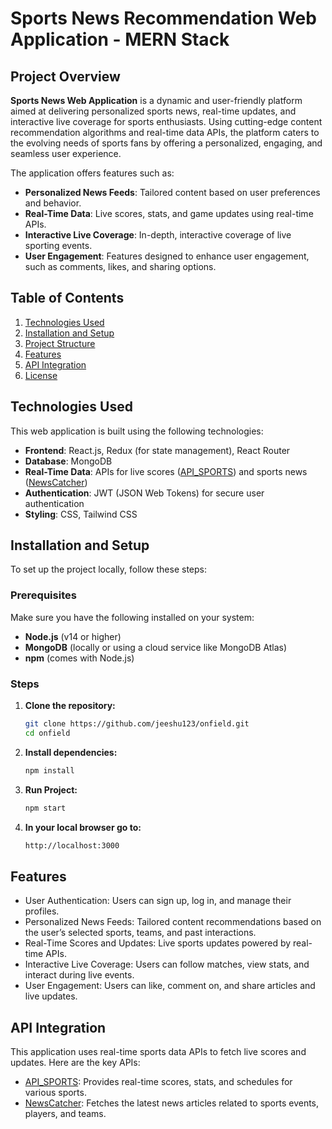 # Sports News Recommendation Web Application - MERN Stack

## Project Overview

**Sports News Web Application** is a dynamic and user-friendly platform aimed at delivering personalized sports news, real-time updates, and interactive live coverage for sports enthusiasts. Using cutting-edge content recommendation algorithms and real-time data APIs, the platform caters to the evolving needs of sports fans by offering a personalized, engaging, and seamless user experience. 

The application offers features such as:
- **Personalized News Feeds**: Tailored content based on user preferences and behavior.
- **Real-Time Data**: Live scores, stats, and game updates using real-time APIs.
- **Interactive Live Coverage**: In-depth, interactive coverage of live sporting events.
- **User Engagement**: Features designed to enhance user engagement, such as comments, likes, and sharing options.

## Table of Contents
1. [Technologies Used](#technologies-used)
2. [Installation and Setup](#installation-and-setup)
3. [Project Structure](#project-structure)
4. [Features](#features)
5. [API Integration](#api-integration)
6. [License](#license)

## Technologies Used

This web application is built using the following technologies:

- **Frontend**: React.js, Redux (for state management), React Router
- **Database**: MongoDB
- **Real-Time Data**: APIs for live scores ([API_SPORTS](https://api-sports.io/)) and sports news ([NewsCatcher](https://www.newscatcherapi.com/))
- **Authentication**: JWT (JSON Web Tokens) for secure user authentication
- **Styling**: CSS, Tailwind CSS

## Installation and Setup

To set up the project locally, follow these steps:

### Prerequisites

Make sure you have the following installed on your system:

- **Node.js** (v14 or higher)
- **MongoDB** (locally or using a cloud service like MongoDB Atlas)
- **npm** (comes with Node.js)

### Steps

1. **Clone the repository:**

   ```bash
   git clone https://github.com/jeeshu123/onfield.git
   cd onfield

2. **Install dependencies:**

   ```bash
   npm install

3. **Run Project:**

   ```bash
   npm start

4. **In your local browser go to:**

   ```bash
   http://localhost:3000

## Features

- User Authentication: Users can sign up, log in, and manage their profiles.
- Personalized News Feeds: Tailored content recommendations based on the user’s selected sports, teams, and past interactions.
- Real-Time Scores and Updates: Live sports updates powered by real-time APIs.
- Interactive Live Coverage: Users can follow matches, view stats, and interact during live events.
- User Engagement: Users can like, comment on, and share articles and live updates.

## API Integration

This application uses real-time sports data APIs to fetch live scores and updates. Here are the key APIs:

- [API_SPORTS](https://api-sports.io/): Provides real-time scores, stats, and schedules for various sports.
- [NewsCatcher](https://www.newscatcherapi.com/): Fetches the latest news articles related to sports events, players, and teams.
